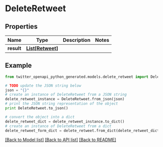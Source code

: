 # DeleteRetweet


## Properties
Name | Type | Description | Notes
------------ | ------------- | ------------- | -------------
**result** | [**List[Retweet]**](Retweet.md) |  | 

## Example

```python
from twitter_openapi_python_generated.models.delete_retweet import DeleteRetweet

# TODO update the JSON string below
json = "{}"
# create an instance of DeleteRetweet from a JSON string
delete_retweet_instance = DeleteRetweet.from_json(json)
# print the JSON string representation of the object
print DeleteRetweet.to_json()

# convert the object into a dict
delete_retweet_dict = delete_retweet_instance.to_dict()
# create an instance of DeleteRetweet from a dict
delete_retweet_form_dict = delete_retweet.from_dict(delete_retweet_dict)
```
[[Back to Model list]](../README.md#documentation-for-models) [[Back to API list]](../README.md#documentation-for-api-endpoints) [[Back to README]](../README.md)


